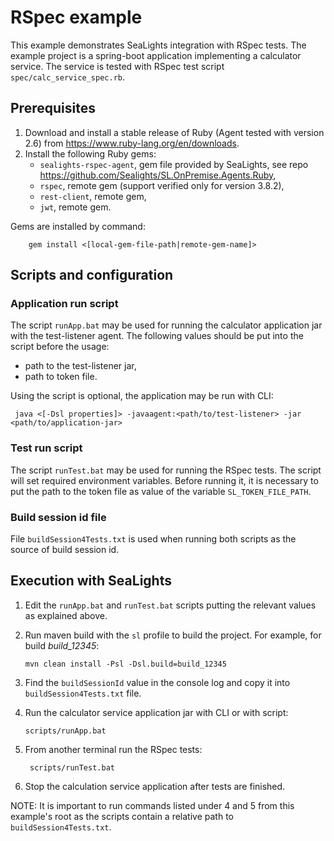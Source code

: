 # RSpec example
This example demonstrates SeaLights integration with RSpec tests.
The example project is a spring-boot application implementing a calculator service. 
The service is tested with RSpec test script `spec/calc_service_spec.rb`.

## Prerequisites
1. Download and install a stable release of Ruby (Agent tested with version 2.6) from https://www.ruby-lang.org/en/downloads.
2. Install the following Ruby gems:
    - `sealights-rspec-agent`, gem file provided by SeaLights, see repo https://github.com/Sealights/SL.OnPremise.Agents.Ruby,
    - `rspec`, remote gem (support verified only  for version 3.8.2),
    - `rest-client`, remote gem,
    - `jwt`, remote gem.  
    
Gems are installed by command:

        gem install <[local-gem-file-path|remote-gem-name]>

## Scripts and configuration
### Application run script
The script `runApp.bat` may be used for running the calculator application jar with the test-listener agent. 
The following values should be put into the script before the usage:
- path to the test-listener jar,
- path to token file.

Using the script is optional, the application may be run with CLI:

     java <[-Dsl properties]> -javaagent:<path/to/test-listener> -jar <path/to/application-jar>

### Test run script
The script `runTest.bat` may be used for running the RSpec tests. The script will set required environment variables.
Before running it, it is necessary to put the path to the token file as value of the variable `SL_TOKEN_FILE_PATH`.

### Build session id file
File `buildSession4Tests.txt` is used when running both scripts as the source of build session id. 

## Execution with SeaLights
1. Edit the `runApp.bat` and `runTest.bat` scripts putting the relevant values as explained above.
2. Run maven build with the `sl` profile to build the project. For example, for build _build_12345_:
       
       mvn clean install -Psl -Dsl.build=build_12345
3. Find the `buildSessionId` value in the console log and copy it into `buildSession4Tests.txt` file.
4. Run the calculator service application jar with CLI or with script:

       scripts/runApp.bat
5. From another terminal run the RSpec tests:
        
        scripts/runTest.bat
6. Stop the calculation service application after tests are finished.

NOTE: It is important to run commands listed under 4 and 5 from this example's root as the scripts contain a relative path
to `buildSession4Tests.txt`.